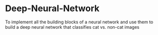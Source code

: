 # Deep-Neural-Network
To implement all the building blocks of a neural network and use them to build a deep neural network that classifies cat vs. non-cat images
